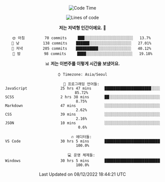 <div align="center">

<br />

 <!--START_SECTION:waka-->
![Code Time](http://img.shields.io/badge/Code%20Time-172%20hrs-blue)

![Lines of code](https://img.shields.io/badge/%EC%A0%80%EB%8A%94%20%EC%97%AC%ED%83%9C%EA%B9%8C%EC%A7%80%20-277%20Thousand%20%EC%A4%84%EC%9D%98%20%EC%BD%94%EB%93%9C%EB%A5%BC%20%EC%9E%91%EC%84%B1%ED%96%88%EC%96%B4%EC%9A%94.-blue)

**저는 저녁형 인간이에요. 🦉** 

```text
🌞 아침         70 commits     ███░░░░░░░░░░░░░░░░░░░░░░   13.7% 
🌆 낮　         138 commits    ██████░░░░░░░░░░░░░░░░░░░   27.01% 
🌃 저녁         205 commits    ██████████░░░░░░░░░░░░░░░   40.12% 
🌙 밤　         98 commits     ████░░░░░░░░░░░░░░░░░░░░░   19.18%

```


📊 **저는 이번주를 이렇게 시간을 보냈어요.** 

```text
⌚︎ Timezone: Asia/Seoul

💬 프로그래밍 언어들: 
JavaScript               25 hrs 47 mins      █████████████████████░░░░   85.72% 
SCSS                     2 hrs 38 mins       ██░░░░░░░░░░░░░░░░░░░░░░░   8.75% 
Markdown                 47 mins             ░░░░░░░░░░░░░░░░░░░░░░░░░   2.62% 
CSS                      39 mins             ░░░░░░░░░░░░░░░░░░░░░░░░░   2.16% 
JSON                     10 mins             ░░░░░░░░░░░░░░░░░░░░░░░░░   0.6%

🔥 에디터들: 
VS Code                  30 hrs 5 mins       █████████████████████████   100.0%

💻 운영 체제들: 
Windows                  30 hrs 5 mins       █████████████████████████   100.0%

```


 Last Updated on 08/12/2022 18:44:21 UTC
<!--END_SECTION:waka-->

</div>
